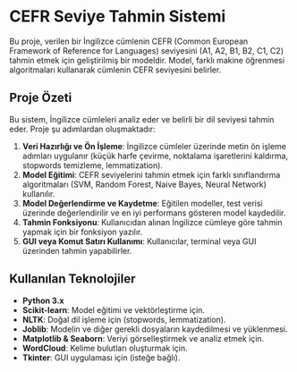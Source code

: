 # CEFR Seviye Tahmin Sistemi

Bu proje, verilen bir İngilizce cümlenin CEFR (Common European Framework of Reference for Languages) seviyesini (A1, A2, B1, B2, C1, C2) tahmin etmek için geliştirilmiş bir modeldir. Model, farklı makine öğrenmesi algoritmaları kullanarak cümlenin CEFR seviyesini belirler.

## Proje Özeti

Bu sistem, İngilizce cümleleri analiz eder ve belirli bir dil seviyesi tahmin eder. Proje şu adımlardan oluşmaktadır:

1. **Veri Hazırlığı ve Ön İşleme**: İngilizce cümleler üzerinde metin ön işleme adımları uygulanır (küçük harfe çevirme, noktalama işaretlerini kaldırma, stopwords temizleme, lemmatization).
2. **Model Eğitimi**: CEFR seviyelerini tahmin etmek için farklı sınıflandırma algoritmaları (SVM, Random Forest, Naive Bayes, Neural Network) kullanılır.
3. **Model Değerlendirme ve Kaydetme**: Eğitilen modeller, test verisi üzerinde değerlendirilir ve en iyi performans gösteren model kaydedilir.
4. **Tahmin Fonksiyonu**: Kullanıcıdan alınan İngilizce cümleye göre tahmin yapmak için bir fonksiyon yazılır.
5. **GUI veya Komut Satırı Kullanımı**: Kullanıcılar, terminal veya GUI üzerinden tahmin yapabilirler.

## Kullanılan Teknolojiler

- **Python 3.x**
- **Scikit-learn**: Model eğitimi ve vektörleştirme için.
- **NLTK**: Doğal dil işleme için (stopwords, lemmatization).
- **Joblib**: Modelin ve diğer gerekli dosyaların kaydedilmesi ve yüklenmesi.
- **Matplotlib & Seaborn**: Veriyi görselleştirmek ve analiz etmek için.
- **WordCloud**: Kelime bulutları oluşturmak için.
- **Tkinter**: GUI uygulaması için (isteğe bağlı).

